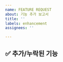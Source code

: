 ```yaml
---
name: FEATURE REQUEST
about: 기능 추가 보고서
title: ''
labels: enhancement
assignees: ''

---
```


## **✅ 추가/누락된 기능**
